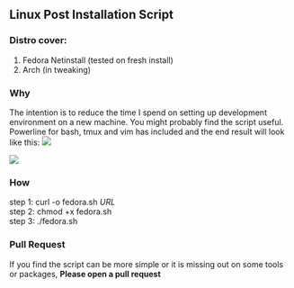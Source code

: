 ## Linux Post Installation Script
### Distro cover:
1. Fedora Netinstall (tested on fresh install)
2. Arch (in tweaking)


### Why
The intention is to reduce the time I spend on setting up development environment on a new machine.
You might probably find the script useful. 
Powerline for bash, tmux and vim has included and the end result will look like this:
![](https://i.imgur.com/8Z1sEVp.png)

![](https://i.imgur.com/iJBVGYR.png)

### How
step 1: curl -o fedora.sh *URL* <br />
step 2: chmod +x fedora.sh <br />
step 3: ./fedora.sh

### Pull Request
If you find the script can be more simple or it is missing out on some tools or packages, **Please open a pull request**
